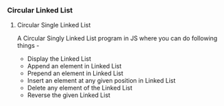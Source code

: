 ### Circular Linked List

1.  Circular Single Linked List

    A Circular Singly Linked List program in JS where you can do following things -

    - Display the Linked List
    - Append an element in Linked List
    - Prepend an element in Linked List
    - Insert an element at any given position in Linked List
    - Delete any element of the Linked List
    - Reverse the given Linked List
